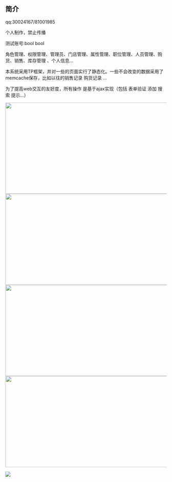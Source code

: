 ﻿## 简介

qq:30024167/81001985

个人制作，禁止传播

测试账号:bool bool


角色管理、权限管理、管理员、门店管理、属性管理、职位管理、人员管理、购货、销售、库存管理 、个人信息... 


本系统采用TP框架，并对一些的页面实行了静态化。一些不会改变的数据采用了memcache保存，比如以往的销售记录 购货记录 ...


为了提高web交互的友好度，所有操作 是基于ajax实现（包括 表单验证 添加 搜索 提示...）



<img src="http://www.thinkphp.cn/Uploads/editor/2016-08-07/57a695e0db90c.png" width="560" height="285">


<img src="http://www.thinkphp.cn//Uploads/editor/2016-08-07/57a696f29a96f.png" width="560" height="285">


<img src="http://www.thinkphp.cn//Uploads/editor/2016-08-07/57a696f507742.png" width="560" height="285">

<img src="http://www.thinkphp.cn//Uploads/editor/2016-08-07/57a696f859105.png" width="560" height="285">


![](http://www.thinkphp.cn//Uploads/editor/2016-08-07/57a696f859105.png)
